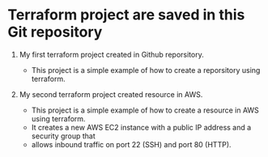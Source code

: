 # Terraform project are saved in this Git repository

1. My first terraform project created in Github reporsitory.
    - This project is a simple example of how to create a reporsitory using terraform.

2. My second terraform project created resource in AWS.
    - This project is a simple example of how to create a resource in AWS using terraform.
    - It creates a new AWS EC2 instance with a public IP address and a security group that
    - allows inbound traffic on port 22 (SSH) and port 80 (HTTP).
